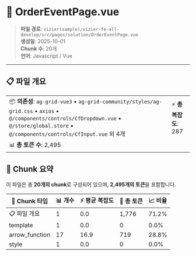# 📄 OrderEventPage.vue

> **파일 경로**: `vizier(sample)/vizier-fe-all-develop/src/pages/solution/OrderEventPage.vue`  
> **생성일**: 2025-10-01  
> **Chunk 수**: 20개  
> **언어**: Javascript / Vue
---





## 📋 파일 개요

| | |
|--|--|
| 📦 **의존성**: `ag-grid-vue3` • `ag-grid-community/styles/ag-grid.css` • `axios` • `@/components/controls/CfDropdown.vue` • `@/store/global.store` • `@/components/controls/CfInput.vue` 외 4개 | ⚡ **총 복잡도**: 287 |
| 📊 **총 토큰 수**: 2,495 |  |






## 🧩 Chunk 요약

이 파일은 총 **20개의 chunk**로 구성되어 있으며, **2,495개의 토큰**을 포함합니다.

| 🧩 Chunk 타입 | 📊 개수 | ⚡ 평균 복잡도 | 📝 총 토큰 | 📈 비율 |
|---------------|--------|-------------|----------|--------|
| 📋 파일 개요 | 1 | 0.0 | 1,776 | 71.2% |
| template | 1 | 0.0 | 0 | 0.0% |
| arrow_function | 17 | 16.9 | 719 | 28.8% |
| style | 1 | 0.0 | 0 | 0.0% |


